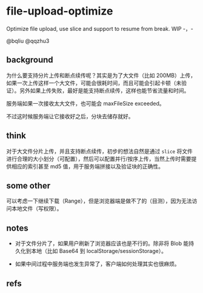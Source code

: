 # file-upload-optimize

Optimize file upload, use slice and support to resume from break. WIP -，-

@bqliu @qqzhu3

## background

为什么要支持分片上传和断点续传呢？其实是为了大文件（比如 200MB）上传，如果一次上传这样一个大文件，可能会很耗时间，而且可能会引起卡顿（未验证）。另外如果上传失败，最好是能支持断点续传，这样也能节省流量和时间。

服务端如果一次接收太大文件，也可能会 maxFileSize exceeded。

不过这时候服务端让它接收好之后，分块去储存就好。

## think

对于大文件分片上传，并且支持断点续传，初步的想法自然是通过 `slice` 将文件进行合理的大小划分（可配置），然后可以配置并行/按序上传，当然上传时需要提供相应的索引甚至 md5 值，用于服务端拼接以及验证块的正确性。

## some other

可以考虑一下继续下载（Range），但是浏览器端是做不了的（目测），因为无法访问本地文件（写权限）。

## notes

- 对于文件分片了，如果用户刷新了浏览器应该也是不行的。除非将 Blob 能持久化到本地（比如 Base64 到 localStorage/sessionStorage）。

- 如果中间过程中服务端也发生异常了，客户端如何处理其实也很麻烦。

## refs
